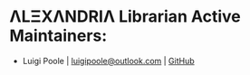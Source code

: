 # ΛLΞXΛNDRIΛ Librarian Active Maintainers:

 * Luigi Poole | <luigipoole@outlook.com> | [GitHub](https://github.com/luigiplr)